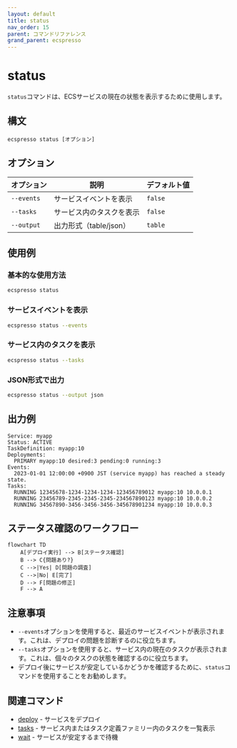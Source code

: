 ```yaml
---
layout: default
title: status
nav_order: 15
parent: コマンドリファレンス
grand_parent: ecspresso
---
```


# status

`status`コマンドは、ECSサービスの現在の状態を表示するために使用します。

## 構文

```
ecspresso status [オプション]
```

## オプション

| オプション | 説明 | デフォルト値 |
|------------|------|-------------|
| `--events` | サービスイベントを表示 | `false` |
| `--tasks` | サービス内のタスクを表示 | `false` |
| `--output` | 出力形式（table/json） | `table` |

## 使用例

### 基本的な使用方法

```bash
ecspresso status
```

### サービスイベントを表示

```bash
ecspresso status --events
```

### サービス内のタスクを表示

```bash
ecspresso status --tasks
```

### JSON形式で出力

```bash
ecspresso status --output json
```

## 出力例

```
Service: myapp
Status: ACTIVE
TaskDefinition: myapp:10
Deployments:
  PRIMARY myapp:10 desired:3 pending:0 running:3
Events:
  2023-01-01 12:00:00 +0900 JST (service myapp) has reached a steady state.
Tasks:
  RUNNING 12345678-1234-1234-1234-123456789012 myapp:10 10.0.0.1
  RUNNING 23456789-2345-2345-2345-234567890123 myapp:10 10.0.0.2
  RUNNING 34567890-3456-3456-3456-345678901234 myapp:10 10.0.0.3
```

## ステータス確認のワークフロー

```mermaid
flowchart TD
    A[デプロイ実行] --> B[ステータス確認]
    B --> C{問題あり?}
    C -->|Yes| D[問題の調査]
    C -->|No| E[完了]
    D --> F[問題の修正]
    F --> A
```

## 注意事項

- `--events`オプションを使用すると、最近のサービスイベントが表示されます。これは、デプロイの問題を診断するのに役立ちます。
- `--tasks`オプションを使用すると、サービス内の現在のタスクが表示されます。これは、個々のタスクの状態を確認するのに役立ちます。
- デプロイ後にサービスが安定しているかどうかを確認するために、`status`コマンドを使用することをお勧めします。

## 関連コマンド

- [deploy](./deploy.html) - サービスをデプロイ
- [tasks](./tasks.html) - サービス内またはタスク定義ファミリー内のタスクを一覧表示
- [wait](./wait.html) - サービスが安定するまで待機

